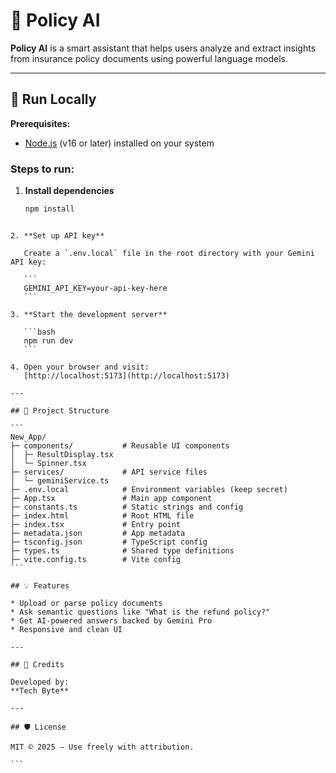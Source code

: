 # 🧠 Policy AI

**Policy AI** is a smart assistant that helps users analyze and extract insights from insurance policy documents using powerful language models.

---

## 🚀 Run Locally

**Prerequisites:**  
- [Node.js](https://nodejs.org/) (v16 or later) installed on your system

### Steps to run:

1. **Install dependencies**
   ```bash
   npm install
````

2. **Set up API key**

   Create a `.env.local` file in the root directory with your Gemini API key:

   ```
   GEMINI_API_KEY=your-api-key-here
   ```

3. **Start the development server**

   ```bash
   npm run dev
   ```

4. Open your browser and visit:
   [http://localhost:5173](http://localhost:5173)

---

## 📁 Project Structure

```
New_App/
├─ components/           # Reusable UI components
│  ├─ ResultDisplay.tsx
│  └─ Spinner.tsx
├─ services/             # API service files
│  └─ geminiService.ts
├─ .env.local            # Environment variables (keep secret)
├─ App.tsx               # Main app component
├─ constants.ts          # Static strings and config
├─ index.html            # Root HTML file
├─ index.tsx             # Entry point
├─ metadata.json         # App metadata
├─ tsconfig.json         # TypeScript config
├─ types.ts              # Shared type definitions
├─ vite.config.ts        # Vite config
```

## 💡 Features

* Upload or parse policy documents
* Ask semantic questions like "What is the refund policy?"
* Get AI-powered answers backed by Gemini Pro
* Responsive and clean UI

---

## 👥 Credits

Developed by:
**Tech Byte**

---

## 🛡️ License

MIT © 2025 – Use freely with attribution.

```

